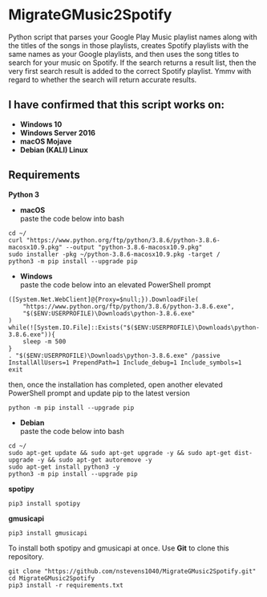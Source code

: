 # MigrateGMusic2Spotify
Python script that parses your Google Play Music playlist names along with the titles of the songs in those playlists, creates Spotify playlists with the same names as your Google playlists, and then uses the song titles to search for your music on Spotify. If the search returns a result list, then the very first search result is added to the correct Spotify playlist. Ymmv with regard to whether the search will return accurate results.  

## I have confirmed that this script works on:
*   **Windows 10**  
*   **Windows Server 2016**  
*   **macOS Mojave**  
*   **Debian (KALI) Linux**  

## Requirements  
**Python 3**  
*   **macOS**  
paste the code below into bash  
```
cd ~/
curl "https://www.python.org/ftp/python/3.8.6/python-3.8.6-macosx10.9.pkg" --output "python-3.8.6-macosx10.9.pkg"
sudo installer -pkg ~/python-3.8.6-macosx10.9.pkg -target /
python3 -m pip install --upgrade pip
```  
*   **Windows**  
paste the code below into an elevated PowerShell prompt  
```
([System.Net.WebClient]@{Proxy=$null;}).DownloadFile(
    "https://www.python.org/ftp/python/3.8.6/python-3.8.6.exe",
    "$($ENV:USERPROFILE)\Downloads\python-3.8.6.exe"
)
while(![System.IO.File]::Exists("$($ENV:USERPROFILE)\Downloads\python-3.8.6.exe")){
    sleep -m 500
}
. "$($ENV:USERPROFILE)\Downloads\python-3.8.6.exe" /passive InstallAllUsers=1 PrependPath=1 Include_debug=1 Include_symbols=1
exit
```  
then, once the installation has completed, open another elevated PowerShell prompt and update pip to the latest version
```
python -m pip install --upgrade pip
```  
*   **Debian**  
paste the code below into bash  
```
cd ~/
sudo apt-get update && sudo apt-get upgrade -y && sudo apt-get dist-upgrade -y && sudo apt-get autoremove -y
sudo apt-get install python3 -y
python3 -m pip install --upgrade pip
```  

**spotipy**  
```
pip3 install spotipy
```  
**gmusicapi**  
```
pip3 install gmusicapi
```  
To install both spotipy and gmusicapi at once. Use **Git** to clone this repository.  
```
git clone "https://github.com/nstevens1040/MigrateGMusic2Spotify.git"
cd MigrateGMusic2Spotify
pip3 install -r requirements.txt
```  

